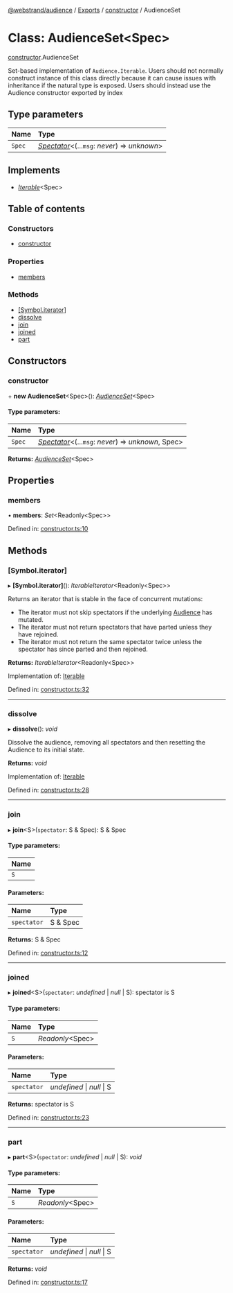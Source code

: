 [@webstrand/audience](../README.md) / [Exports](../modules.md) / [constructor](../modules/constructor.md) / AudienceSet

# Class: AudienceSet<Spec\>

[constructor](../modules/constructor.md).AudienceSet

Set-based implementation of `Audience.Iterable`. Users should not normally
construct instance of this class directly because it can cause issues with
inheritance if the natural type is exposed. Users should instead use the
Audience constructor exported by index

## Type parameters

Name | Type |
:------ | :------ |
`Spec` | [*Spectator*](../interfaces/index.spectator.md)<(...`msg`: *never*) => *unknown*\> |

## Implements

* [*Iterable*](../interfaces/index.audience.iterable.md)<Spec\>

## Table of contents

### Constructors

- [constructor](constructor.audienceset.md#constructor)

### Properties

- [members](constructor.audienceset.md#members)

### Methods

- [[Symbol.iterator]](constructor.audienceset.md#[symbol.iterator])
- [dissolve](constructor.audienceset.md#dissolve)
- [join](constructor.audienceset.md#join)
- [joined](constructor.audienceset.md#joined)
- [part](constructor.audienceset.md#part)

## Constructors

### constructor

\+ **new AudienceSet**<Spec\>(): [*AudienceSet*](constructor.audienceset.md)<Spec\>

#### Type parameters:

Name | Type |
:------ | :------ |
`Spec` | [*Spectator*](../interfaces/index.spectator.md)<(...`msg`: *never*) => *unknown*, Spec\> |

**Returns:** [*AudienceSet*](constructor.audienceset.md)<Spec\>

## Properties

### members

• **members**: *Set*<Readonly<Spec\>\>

Defined in: [constructor.ts:10](https://github.com/webstrand/audience/blob/942ad64/src/constructor.ts#L10)

## Methods

### [Symbol.iterator]

▸ **[Symbol.iterator]**(): *IterableIterator*<Readonly<Spec\>\>

Returns an iterator that is stable in the face of concurrent
mutations:

- The iterator must not skip spectators if the underlying
  [Audience](../modules/index.md#audience) has mutated.
- The iterator must not return spectators that have parted unless
  they have rejoined.
- The iterator must not return the same spectator twice unless the
  spectator has since parted and then rejoined.

**Returns:** *IterableIterator*<Readonly<Spec\>\>

Implementation of: [Iterable](../interfaces/index.audience.iterable.md)

Defined in: [constructor.ts:32](https://github.com/webstrand/audience/blob/942ad64/src/constructor.ts#L32)

___

### dissolve

▸ **dissolve**(): *void*

Dissolve the audience, removing all spectators and then resetting the
Audience to its initial state.

**Returns:** *void*

Implementation of: [Iterable](../interfaces/index.audience.iterable.md)

Defined in: [constructor.ts:28](https://github.com/webstrand/audience/blob/942ad64/src/constructor.ts#L28)

___

### join

▸ **join**<S\>(`spectator`: S & Spec): S & Spec

#### Type parameters:

Name |
:------ |
`S` |

#### Parameters:

Name | Type |
:------ | :------ |
`spectator` | S & Spec |

**Returns:** S & Spec

Defined in: [constructor.ts:12](https://github.com/webstrand/audience/blob/942ad64/src/constructor.ts#L12)

___

### joined

▸ **joined**<S\>(`spectator`: *undefined* \| *null* \| S): spectator is S

#### Type parameters:

Name | Type |
:------ | :------ |
`S` | *Readonly*<Spec\> |

#### Parameters:

Name | Type |
:------ | :------ |
`spectator` | *undefined* \| *null* \| S |

**Returns:** spectator is S

Defined in: [constructor.ts:23](https://github.com/webstrand/audience/blob/942ad64/src/constructor.ts#L23)

___

### part

▸ **part**<S\>(`spectator`: *undefined* \| *null* \| S): *void*

#### Type parameters:

Name | Type |
:------ | :------ |
`S` | *Readonly*<Spec\> |

#### Parameters:

Name | Type |
:------ | :------ |
`spectator` | *undefined* \| *null* \| S |

**Returns:** *void*

Defined in: [constructor.ts:17](https://github.com/webstrand/audience/blob/942ad64/src/constructor.ts#L17)

